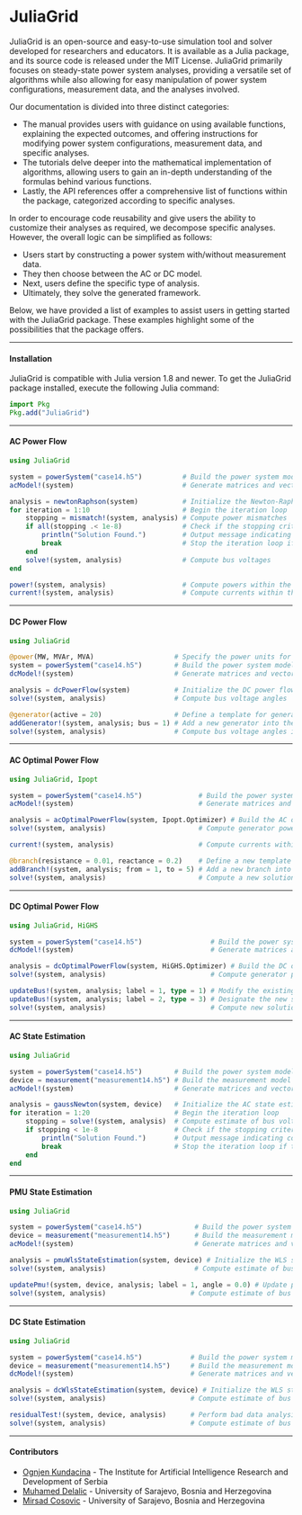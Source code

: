 JuliaGrid
=============

JuliaGrid is an open-source and easy-to-use simulation tool and solver developed for researchers and educators. It is available as a Julia package, and its source code is released under the MIT License. JuliaGrid primarily focuses on steady-state power system analyses, providing a versatile set of algorithms while also allowing for easy manipulation of power system configurations, measurement data, and the analyses involved.

Our documentation is divided into three distinct categories:
* The manual provides users with guidance on using available functions, explaining the expected outcomes, and offering instructions for modifying power system configurations, measurement data, and specific analyses.
* The tutorials delve deeper into the mathematical implementation of algorithms, allowing users to gain an in-depth understanding of the formulas behind various functions.
* Lastly, the API references offer a comprehensive list of functions within the package, categorized according to specific analyses.

In order to encourage code reusability and give users the ability to customize their analyses as required, we decompose specific analyses. However, the overall logic can be simplified as follows:
* Users start by constructing a power system with/without measurement data.
* They then choose between the AC or DC model.
* Next, users define the specific type of analysis.
* Ultimately, they solve the generated framework.

Below, we have provided a list of examples to assist users in getting started with the JuliaGrid package. These examples highlight some of the possibilities that the package offers.

---

#### Installation
JuliaGrid is compatible with Julia version 1.8 and newer. To get the JuliaGrid package installed, execute the following Julia command:
```julia
import Pkg
Pkg.add("JuliaGrid")
```

---

#### AC Power Flow
```julia
using JuliaGrid

system = powerSystem("case14.h5")          # Build the power system model
acModel!(system)                           # Generate matrices and vectors in the AC model

analysis = newtonRaphson(system)           # Initialize the Newton-Raphson method
for iteration = 1:10                       # Begin the iteration loop
    stopping = mismatch!(system, analysis) # Compute power mismatches
    if all(stopping .< 1e-8)               # Check if the stopping criterion is met
        println("Solution Found.")         # Output message indicating convergence
        break                              # Stop the iteration loop if the criterion is met
    end
    solve!(system, analysis)               # Compute bus voltages
end

power!(system, analysis)                   # Compute powers within the power system
current!(system, analysis)                 # Compute currents within the power system
```

---

#### DC Power Flow
```julia
using JuliaGrid

@power(MW, MVAr, MVA)                    # Specify the power units for input data
system = powerSystem("case14.h5")        # Build the power system model
dcModel!(system)                         # Generate matrices and vectors in the DC model

analysis = dcPowerFlow(system)           # Initialize the DC power flow analysis
solve!(system, analysis)                 # Compute bus voltage angles

@generator(active = 20)                  # Define a template for generators
addGenerator!(system, analysis; bus = 1) # Add a new generator into the power system
solve!(system, analysis)                 # Compute bus voltage angles in the updated setup
```

---

#### AC Optimal Power Flow
```julia
using JuliaGrid, Ipopt

system = powerSystem("case14.h5")              # Build the power system model
acModel!(system)                               # Generate matrices and vectors in the AC model

analysis = acOptimalPowerFlow(system, Ipopt.Optimizer) # Build the AC optimal power flow model
solve!(system, analysis)                       # Compute generator powers and bus voltages

current!(system, analysis)                     # Compute currents within the power system

@branch(resistance = 0.01, reactance = 0.2)    # Define a new template for branches
addBranch!(system, analysis; from = 1, to = 5) # Add a new branch into the power system
solve!(system, analysis)                       # Compute a new solution in the updated setup
```

---

#### DC Optimal Power Flow
```julia
using JuliaGrid, HiGHS

system = powerSystem("case14.h5")                 # Build the power system model
dcModel!(system)                                  # Generate matrices and vectors in DC model

analysis = dcOptimalPowerFlow(system, HiGHS.Optimizer) # Build the DC optimal power flow model
solve!(system, analysis)                          # Compute generator powers and bus voltages

updateBus!(system, analysis; label = 1, type = 1) # Modify the existing bus
updateBus!(system, analysis; label = 2, type = 3) # Designate the new slack bus
solve!(system, analysis)                          # Compute new solution in the updated setup
```

---

#### AC State Estimation
```julia
using JuliaGrid

system = powerSystem("case14.h5")        # Build the power system model
device = measurement("measurement14.h5") # Build the measurement model
acModel!(system)                         # Generate matrices and vectors in the AC model

analysis = gaussNewton(system, device)   # Initialize the AC state estimation model
for iteration = 1:20                     # Begin the iteration loop
    stopping = solve!(system, analysis)  # Compute estimate of bus voltages
    if stopping < 1e-8                   # Check if the stopping criterion is met
        println("Solution Found.")       # Output message indicating convergence
        break                            # Stop the iteration loop if the criterion is met
    end
end
```

---

#### PMU State Estimation
```julia
using JuliaGrid

system = powerSystem("case14.h5")             # Build the power system model
device = measurement("measurement14.h5")      # Build the measurement model
acModel!(system)                              # Generate matrices and vectors in the AC model

analysis = pmuWlsStateEstimation(system, device) # Initialize the WLS state estimation model
solve!(system, analysis)                      # Compute estimate of bus voltages

updatePmu!(system, device, analysis; label = 1, angle = 0.0) # Update phasor measurement
solve!(system, analysis)                     # Compute estimate of bus voltages
```

---

#### DC State Estimation
```julia
using JuliaGrid

system = powerSystem("case14.h5")            # Build the power system model
device = measurement("measurement14.h5")     # Build the measurement model
dcModel!(system)                             # Generate matrices and vectors in DC model

analysis = dcWlsStateEstimation(system, device) # Initialize the WLS state estimation model
solve!(system, analysis)                     # Compute estimate of bus voltage angles

residualTest!(system, device, analysis)      # Perform bad data analysis and remove outlier
solve!(system, analysis)                     # Compute estimate of bus voltage angles
```

---


#### Contributors
 - [Ognjen Kundacina](https://www.linkedin.com/in/ognjen-kundacina-machine-learning-guy/) - The Institute for Artificial Intelligence Research and Development of Serbia
 - [Muhamed Delalic](https://www.linkedin.com/in/muhameddelalic/) - University of Sarajevo, Bosnia and Herzegovina
 - [Mirsad Cosovic](https://www.linkedin.com/in/mirsad-cosovic-5a4972a9/) - University of Sarajevo, Bosnia and Herzegovina
